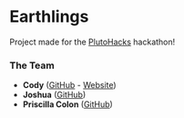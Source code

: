 # Earthlings

Project made for the [PlutoHacks](https://plutohacks.devpost.com/) hackathon!

### The Team

- **Cody** ([GitHub](https://github.com/CatDevz/) - [Website](https://codyq.me))
- **Joshua** ([GitHub](https://github.com/JoshiosOfficial))
- **Priscilla Colon** ([GitHub](https://github.com/priscillalynn))
